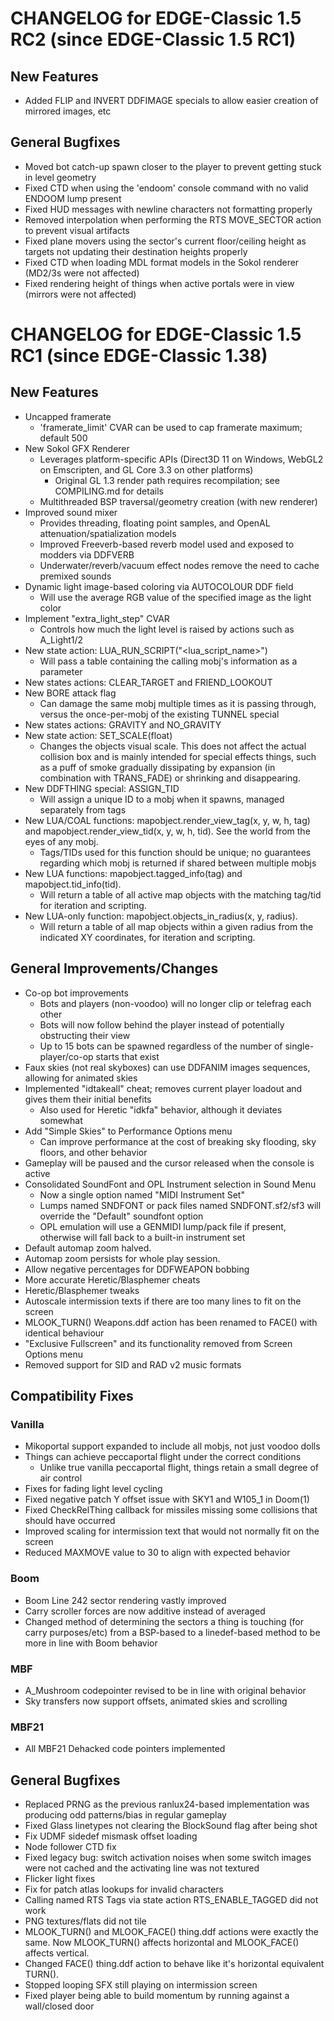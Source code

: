# CHANGELOG for EDGE-Classic 1.5 RC2 (since EDGE-Classic 1.5 RC1)

## New Features

- Added FLIP and INVERT DDFIMAGE specials to allow easier creation of mirrored images, etc

## General Bugfixes

- Moved bot catch-up spawn closer to the player to prevent getting stuck in level geometry
- Fixed CTD when using the 'endoom' console command with no valid ENDOOM lump present
- Fixed HUD messages with newline characters not formatting properly
- Removed interpolation when performing the RTS MOVE_SECTOR action to prevent visual artifacts
- Fixed plane movers using the sector's current floor/ceiling height as targets not updating their destination heights properly
- Fixed CTD when loading MDL format models in the Sokol renderer (MD2/3s were not affected)
- Fixed rendering height of things when active portals were in view (mirrors were not affected)

# CHANGELOG for EDGE-Classic 1.5 RC1 (since EDGE-Classic 1.38)

## New Features

- Uncapped framerate
  - 'framerate_limit' CVAR can be used to cap framerate maximum; default 500
- New Sokol GFX Renderer
  - Leverages platform-specific APIs (Direct3D 11 on Windows, WebGL2 on Emscripten, and GL Core 3.3 on other platforms)
    - Original GL 1.3 render path requires recompilation; see COMPILING.md for details
  - Multithreaded BSP traversal/geometry creation (with new renderer)
- Improved sound mixer
  - Provides threading, floating point samples, and OpenAL attenuation/spatialization models
  - Improved Freeverb-based reverb model used and exposed to modders via DDFVERB
  - Underwater/reverb/vacuum effect nodes remove the need to cache premixed sounds
- Dynamic light image-based coloring via AUTOCOLOUR DDF field
  - Will use the average RGB value of the specified image as the light color
- Implement "extra_light_step" CVAR
  - Controls how much the light level is raised by actions such as A_Light1/2
- New state action: LUA_RUN_SCRIPT("\<lua_script_name\>")
  - Will pass a table containing the calling mobj's information as a parameter
- New states actions:  CLEAR_TARGET and FRIEND_LOOKOUT
- New BORE attack flag
  - Can damage the same mobj multiple times as it is passing through, versus the once-per-mobj of the existing TUNNEL special
- New states actions: GRAVITY and NO_GRAVITY
- New state action: SET_SCALE(float)
  - Changes the objects visual scale. This does not affect the actual collision box and is mainly intended for special effects things, such as a puff of smoke gradually dissipating by expansion (in combination with TRANS_FADE) or shrinking and disappearing.
- New DDFTHING special: ASSIGN_TID
  - Will assign a unique ID to a mobj when it spawns, managed separately from tags
- New LUA/COAL functions: mapobject.render_view_tag(x, y, w, h, tag) and mapobject.render_view_tid(x, y, w, h, tid). See the world from the eyes of any mobj.
  - Tags/TIDs used for this function should be unique; no guarantees regarding which mobj is returned if shared between multiple mobjs
- New LUA functions: mapobject.tagged_info(tag) and mapobject.tid_info(tid).
  - Will return a table of all active map objects with the matching tag/tid for iteration and scripting.
- New LUA-only function: mapobject.objects_in_radius(x, y, radius).
  - Will return a table of all map objects within a given radius from the indicated XY coordinates, for iteration and scripting.


## General Improvements/Changes

- Co-op bot improvements
  - Bots and players (non-voodoo) will no longer clip or telefrag each other
  - Bots will now follow behind the player instead of potentially obstructing their view
  - Up to 15 bots can be spawned regardless of the number of single-player/co-op starts that exist
- Faux skies (not real skyboxes) can use DDFANIM images sequences, allowing for animated skies
- Implemented "idtakeall" cheat; removes current player loadout and gives them their initial benefits
  - Also used for Heretic "idkfa" behavior, although it deviates somewhat
- Add "Simple Skies" to Performance Options menu
  - Can improve performance at the cost of breaking sky flooding, sky floors, and other behavior
- Gameplay will be paused and the cursor released when the console is active
- Consolidated SoundFont and OPL Instrument selection in Sound Menu
  - Now a single option named "MIDI Instrument Set"
  - Lumps named SNDFONT or pack files named SNDFONT.sf2/sf3 will override the "Default" soundfont option
  - OPL emulation will use a GENMIDI lump/pack file if present, otherwise will fall back to a built-in instrument set
- Default automap zoom halved.
- Automap zoom persists for whole play session.
- Allow negative percentages for DDFWEAPON bobbing
- More accurate Heretic/Blasphemer cheats
- Heretic/Blasphemer tweaks
- Autoscale intermission texts if there are too many lines to fit on the screen
- MLOOK_TURN() Weapons.ddf action has been renamed to FACE() with identical behaviour
- "Exclusive Fullscreen" and its functionality removed from Screen Options menu
- Removed support for SID and RAD v2 music formats
 

## Compatibility Fixes

### Vanilla
- Mikoportal support expanded to include all mobjs, not just voodoo dolls
- Things can achieve peccaportal flight under the correct conditions
  - Unlike true vanilla peccaportal flight, things retain a small degree of air control
- Fixes for fading light level cycling
- Fixed negative patch Y offset issue with SKY1 and W105_1 in Doom(1)
- Fixed CheckRelThing callback for missiles missing some collisions that should have occurred
- Improved scaling for intermission text that would not normally fit on the screen
- Reduced MAXMOVE value to 30 to align with expected behavior

### Boom
- Boom Line 242 sector rendering vastly improved
- Carry scroller forces are now additive instead of averaged
- Changed method of determining the sectors a thing is touching (for carry purposes/etc) from
a BSP-based to a linedef-based method to be more in line with Boom behavior

### MBF
- A_Mushroom codepointer revised to be in line with original behavior
- Sky transfers now support offsets, animated skies and scrolling

### MBF21
- All MBF21 Dehacked code pointers implemented

## General Bugfixes

- Replaced PRNG as the previous ranlux24-based implementation was producing odd patterns/bias in regular gameplay
- Fixed Glass linetypes not clearing the BlockSound flag after being shot
- Fix UDMF sidedef mismask offset loading
- Node follower CTD fix
- Fixed legacy bug: switch activation noises when some switch images were not cached and the activating line was not textured
- Flicker light fixes
- Fix for patch atlas lookups for invalid characters
- Calling named RTS Tags via state action RTS_ENABLE_TAGGED did not work
- PNG textures/flats did not tile
- MLOOK_TURN() and MLOOK_FACE() thing.ddf actions were exactly the same. Now MLOOK_TURN() affects horizontal and MLOOK_FACE() affects vertical.
- Changed FACE() thing.ddf action to behave like it's horizontal equivalent TURN().
- Stopped looping SFX still playing on intermission screen
- Fixed player being able to build momentum by running against a wall/closed door

